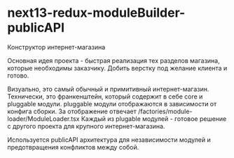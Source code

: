 # next13-redux-moduleBuilder-publicAPI
Конструктор интернет-магазина

Основная идея проекта - быстрая реализация тех разделов магазина, которые необходимы заказчику. Добить верстку под желание клиента и готово.

Визуально, это самый обычный и примитивный интернет-магазин.
Технически, это франкенштейн, который содержит в себе core и pluggable модули.
pluggable модули отображаются в зависимости от конфига сборки. За отображение отвечает /factories/module-loader/ModuleLoader.tsx
Каждый из plugable модулей - готовое решение с другого проекта для крупного интернет-магазина.

Используется publicAPI архитектура для независимости модулей и предотвращения конфликтов между собой.
